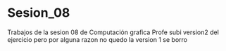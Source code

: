 # Sesion_08
Trabajos de la sesion 08 de Computación grafica
Profe subi version2 del ejercicio pero por alguna razon no quedo la version 1 se borro 

